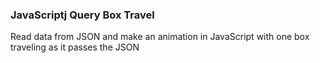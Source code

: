 ### JavaScriptj Query Box Travel
Read data from JSON and make an animation in JavaScript with one box traveling as it passes the JSON
